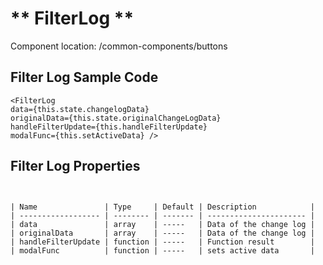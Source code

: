 # ** FilterLog **

Component location: /common-components/buttons

## Filter Log Sample Code

```
<FilterLog
data={this.state.changelogData}
originalData={this.state.originalChangeLogData}
handleFilterUpdate={this.handleFilterUpdate}
modalFunc={this.setActiveData} />

```

## Filter Log Properties

```


| Name               | Type     | Default | Description            |
| ------------------ | -------- | ------- | ---------------------- |
| data               | array    | -----   | Data of the change log |
| originalData       | array    | -----   | Data of the change log |
| handleFilterUpdate | function | -----   | Function result        |
| modalFunc          | function | -----   | sets active data       |
```
